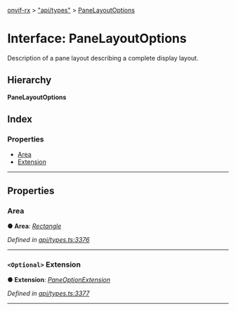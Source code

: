 [onvif-rx](../README.md) > ["api/types"](../modules/_api_types_.md) > [PaneLayoutOptions](../interfaces/_api_types_.panelayoutoptions.md)

# Interface: PaneLayoutOptions

Description of a pane layout describing a complete display layout.

## Hierarchy

**PaneLayoutOptions**

## Index

### Properties

* [Area](_api_types_.panelayoutoptions.md#area)
* [Extension](_api_types_.panelayoutoptions.md#extension)

---

## Properties

<a id="area"></a>

###  Area

**● Area**: *[Rectangle](_api_types_.rectangle.md)*

*Defined in [api/types.ts:3376](https://github.com/patrickmichalina/onvif-rx/blob/3ab1739/src/api/types.ts#L3376)*

___
<a id="extension"></a>

### `<Optional>` Extension

**● Extension**: *[PaneOptionExtension](_api_types_.paneoptionextension.md)*

*Defined in [api/types.ts:3377](https://github.com/patrickmichalina/onvif-rx/blob/3ab1739/src/api/types.ts#L3377)*

___

